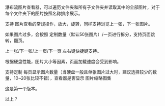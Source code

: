 瀑布流图片查看器，可以遍历文件夹和所有子文件夹并读取其中的全部图片，对于每个文件夹下的图片按照名称排序展示。

支持 图片查看的常规操作，放大，旋转，同样支持浏览上一张，下一张图片。

如果图片过多，会按照 定制数量（默认50张图片）/一页进行拆分，支持页面跳转，翻页。

上一张/下一张/上一页/下一页  左右键快捷键支持。

根据硬盘性能，图片大小等因素，页面加载速度会受到影响。

支持定制 每页显示图片数量（当硬盘一般且单张图片过大时，建议选择较少的数量，10~20张比较不错），查看器是否显示 图片缩略图集


这是第一个版本。

以上？